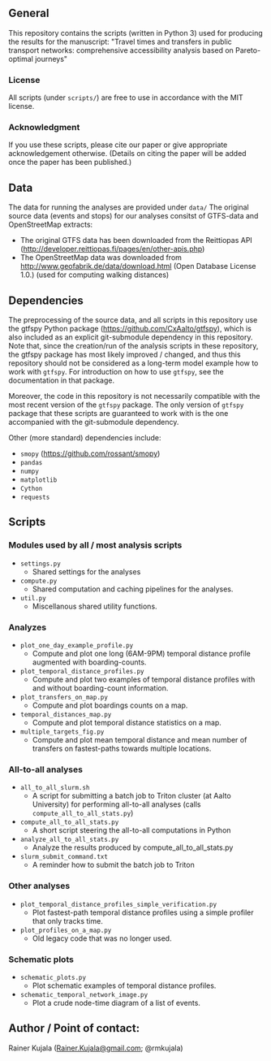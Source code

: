 ## General
This repository contains the scripts (written in Python 3) used for producing the results for the manuscript:
"Travel times and transfers in public transport networks:
comprehensive accessibility analysis based on Pareto-optimal journeys"

### License
All scripts (under `scripts/`) are free to use in accordance with the MIT license.

### Acknowledgment
If you use these scripts, please cite our paper or give appropriate acknowledgement otherwise.
(Details on citing the paper will be added once the paper has been published.)

## Data
The data for running the analyses are provided under `data/`
The original source data (events and stops) for our analyses consitst of GTFS-data and OpenStreetMap extracts:
- The original GTFS data has been downloaded from the Reittiopas API (http://developer.reittiopas.fi/pages/en/other-apis.php)
- The OpenStreetMap data was downloaded from http://www.geofabrik.de/data/download.html (Open Database License 1.0.)
    (used for computing walking distances)

## Dependencies
The preprocessing of the source data, and all scripts in this repository use the gtfspy Python package (https://github.com/CxAalto/gtfspy), which is also included as an explicit git-submodule dependency in this repository.
Note that, since the creation/run of the analysis scripts in these repository, the gtfspy package has most likely improved / changed, and thus this repository should not be considered as a long-term model example how to work with `gtfspy`.
For introduction on how to use `gtfspy`, see the documentation in that package.

Moreover, the code in this repository is not necessarily compatible with the most recent version of the `gtfspy` package.
The only version of `gtfspy` package that these scripts are guaranteed to work with is the one accompanied with the git-submodule dependency.

Other (more standard) dependencies include:
- `smopy`  (https://github.com/rossant/smopy)
- `pandas`
- `numpy`
- `matplotlib`
- `Cython`
- `requests`

## Scripts

### Modules used by all / most analysis scripts
- `settings.py`
    - Shared settings for the analyses
- `compute.py`
    - Shared computation and caching pipelines for the analyses.
- `util.py`
    - Miscellanous shared utility functions.

### Analyzes
- `plot_one_day_example_profile.py`
    - Compute and plot one long (6AM-9PM) temporal distance profile augmented with boarding-counts.
- `plot_temporal_distance_profiles.py`
    - Compute and plot two examples of temporal distance profiles with and without boarding-count information.
- `plot_transfers_on_map.py`
    - Compute and plot boardings counts on a map.
- `temporal_distances_map.py`
    - Compute and plot temporal distance statistics on a map.
- `multiple_targets_fig.py`
    - Compute and plot mean temporal distance and mean number of transfers on fastest-paths towards multiple locations.

### All-to-all analyses
- `all_to_all_slurm.sh`
    - A script for submitting a batch job to Triton cluster (at Aalto University) for performing all-to-all analyses (calls `compute_all_to_all_stats.py`)
- `compute_all_to_all_stats.py`
    - A short script steering the all-to-all computations in Python
- `analyze_all_to_all_stats.py`
    - Analyze the results produced by compute_all_to_all_stats.py
- `slurm_submit_command.txt`
    - A reminder how to submit the batch job to Triton

### Other analyses
- `plot_temporal_distance_profiles_simple_verification.py`
    - Plot fastest-path temporal distance profiles using a simple profiler that only tracks time.
- `plot_profiles_on_a_map.py`
    - Old legacy code that was no longer used.

### Schematic plots
- `schematic_plots.py`
    - Plot schematic examples of temporal distance profiles.
- `schematic_temporal_network_image.py`
    - Plot a crude node-time diagram of a list of events.

## Author / Point of contact:
Rainer Kujala (Rainer.Kujala@gmail.com; @rmkujala)
